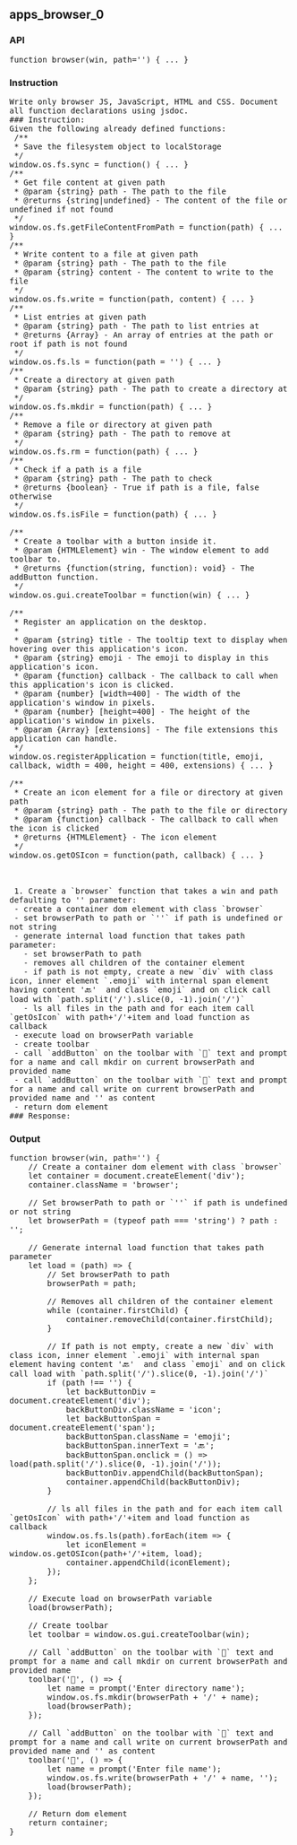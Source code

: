## apps_browser_0
### API
<pre style='text-wrap: wrap'>function browser(win, path='') { ... }
</pre>
### Instruction
<pre style='text-wrap: wrap'>Write only browser JS, JavaScript, HTML and CSS. Document all function declarations using jsdoc.
### Instruction:
Given the following already defined functions:
 /**
 * Save the filesystem object to localStorage
 */
window.os.fs.sync = function() { ... }
/**
 * Get file content at given path
 * @param {string} path - The path to the file
 * @returns {string|undefined} - The content of the file or undefined if not found
 */
window.os.fs.getFileContentFromPath = function(path) { ... }
/**
 * Write content to a file at given path
 * @param {string} path - The path to the file
 * @param {string} content - The content to write to the file
 */
window.os.fs.write = function(path, content) { ... }
/**
 * List entries at given path
 * @param {string} path - The path to list entries at
 * @returns {Array} - An array of entries at the path or root if path is not found
 */
window.os.fs.ls = function(path = '') { ... }
/**
 * Create a directory at given path
 * @param {string} path - The path to create a directory at
 */
window.os.fs.mkdir = function(path) { ... }
/**
 * Remove a file or directory at given path
 * @param {string} path - The path to remove at
 */
window.os.fs.rm = function(path) { ... }
/**
 * Check if a path is a file
 * @param {string} path - The path to check
 * @returns {boolean} - True if path is a file, false otherwise
 */
window.os.fs.isFile = function(path) { ... }

/**
 * Create a toolbar with a button inside it.
 * @param {HTMLElement} win - The window element to add toolbar to.
 * @returns {function(string, function): void} - The addButton function.
 */
window.os.gui.createToolbar = function(win) { ... }

/**
 * Register an application on the desktop.
 * 
 * @param {string} title - The tooltip text to display when hovering over this application's icon.
 * @param {string} emoji - The emoji to display in this application's icon.
 * @param {function} callback - The callback to call when this application's icon is clicked.
 * @param {number} [width=400] - The width of the application's window in pixels.
 * @param {number} [height=400] - The height of the application's window in pixels.
 * @param {Array<string>} [extensions] - The file extensions this application can handle.
 */
window.os.registerApplication = function(title, emoji, callback, width = 400, height = 400, extensions) { ... }

/**
 * Create an icon element for a file or directory at given path
 * @param {string} path - The path to the file or directory
 * @param {function} callback - The callback to call when the icon is clicked
 * @returns {HTMLElement} - The icon element
 */
window.os.getOSIcon = function(path, callback) { ... }



 1. Create a `browser` function that takes a win and path defaulting to '' parameter:
 - create a container dom element with class `browser`
 - set browserPath to path or `''` if path is undefined or not string
 - generate internal load function that takes path parameter:
   - set browserPath to path
   - removes all children of the container element
   - if path is not empty, create a new `div` with class icon, inner element `.emoji` with internal span element having content '🔙'  and class `emoji` and on click call load with `path.split('/').slice(0, -1).join('/')`
   - ls all files in the path and for each item call `getOsIcon` with path+'/'+item and load function as callback
 - execute load on browserPath variable
 - create toolbar
 - call `addButton` on the toolbar with `📁` text and prompt for a name and call mkdir on current browserPath and provided name
 - call `addButton` on the toolbar with `📄` text and prompt for a name and call write on current browserPath and provided name and '' as content
 - return dom element 
### Response:
</pre>
### Output
<pre style='text-wrap: wrap'>function browser(win, path='') {
    // Create a container dom element with class `browser`
    let container = document.createElement('div');
    container.className = 'browser';
    
    // Set browserPath to path or `''` if path is undefined or not string
    let browserPath = (typeof path === 'string') ? path : '';
    
    // Generate internal load function that takes path parameter
    let load = (path) => {
        // Set browserPath to path
        browserPath = path;
        
        // Removes all children of the container element
        while (container.firstChild) {
            container.removeChild(container.firstChild);
        }
        
        // If path is not empty, create a new `div` with class icon, inner element `.emoji` with internal span element having content '🔙'  and class `emoji` and on click call load with `path.split('/').slice(0, -1).join('/')`
        if (path !== '') {
            let backButtonDiv = document.createElement('div');
            backButtonDiv.className = 'icon';
            let backButtonSpan = document.createElement('span');
            backButtonSpan.className = 'emoji';
            backButtonSpan.innerText = '🔙';
            backButtonSpan.onclick = () => load(path.split('/').slice(0, -1).join('/'));
            backButtonDiv.appendChild(backButtonSpan);
            container.appendChild(backButtonDiv);
        }
        
        // ls all files in the path and for each item call `getOsIcon` with path+'/'+item and load function as callback
        window.os.fs.ls(path).forEach(item => {
            let iconElement = window.os.getOSIcon(path+'/'+item, load);
            container.appendChild(iconElement);
        });
    };
    
    // Execute load on browserPath variable
    load(browserPath);
    
    // Create toolbar
    let toolbar = window.os.gui.createToolbar(win);
    
    // Call `addButton` on the toolbar with `📁` text and prompt for a name and call mkdir on current browserPath and provided name
    toolbar('📁', () => {
        let name = prompt('Enter directory name');
        window.os.fs.mkdir(browserPath + '/' + name);
        load(browserPath);
    });
    
    // Call `addButton` on the toolbar with `📄` text and prompt for a name and call write on current browserPath and provided name and '' as content
    toolbar('📄', () => {
        let name = prompt('Enter file name');
        window.os.fs.write(browserPath + '/' + name, '');
        load(browserPath);
    });
    
    // Return dom element 
    return container;
}

</pre>
